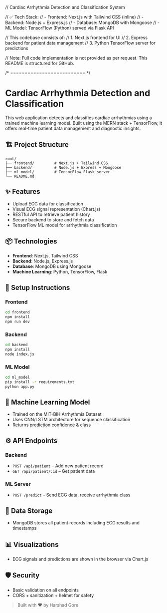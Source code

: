 // Cardiac Arrhythmia Detection and Classification System

// ✅ Tech Stack:
// - Frontend: Next.js with Tailwind CSS (inline)
// - Backend: Node.js + Express.js
// - Database: MongoDB with Mongoose
// - ML Model: TensorFlow (Python) served via Flask API

// This codebase consists of:
// 1. Next.js frontend for UI
// 2. Express backend for patient data management
// 3. Python TensorFlow server for predictions

// Note: Full code implementation is not provided as per request. This README is structured for GitHub.

/* ========================== */

# Cardiac Arrhythmia Detection and Classification

This web application detects and classifies cardiac arrhythmias using a trained machine learning model. Built using the MERN stack + TensorFlow, it offers real-time patient data management and diagnostic insights.

## 🏗️ Project Structure

```
root/
├── frontend/         # Next.js + Tailwind CSS
├── backend/          # Node.js + Express + Mongoose
├── ml_model/         # TensorFlow Flask server
└── README.md
```

## ✨ Features
- Upload ECG data for classification
- Visual ECG signal representation (Chart.js)
- RESTful API to retrieve patient history
- Secure backend to store and fetch data
- TensorFlow ML model for arrhythmia classification

## 📦 Technologies
- **Frontend**: Next.js, Tailwind CSS
- **Backend**: Node.js, Express.js
- **Database**: MongoDB using Mongoose
- **Machine Learning**: Python, TensorFlow, Flask

## 📁 Setup Instructions

### Frontend
```bash
cd frontend
npm install
npm run dev
```

### Backend
```bash
cd backend
npm install
node index.js
```

### ML Model
```bash
cd ml_model
pip install -r requirements.txt
python app.py
```

## 🧠 Machine Learning Model
- Trained on the MIT-BIH Arrhythmia Dataset
- Uses CNN/LSTM architecture for sequence classification
- Returns prediction confidence & class

## ⚙️ API Endpoints
### Backend
- `POST /api/patient` – Add new patient record
- `GET /api/patient/:id` – Get patient data

### ML Server
- `POST /predict` – Send ECG data, receive arrhythmia class

## 💾 Data Storage
- MongoDB stores all patient records including ECG results and timestamps

## 📊 Visualizations
- ECG signals and predictions are shown in the browser via Chart.js

## 🛡️ Security
- Basic validation on all endpoints
- CORS + sanitization + helmet for safety



> Built with ❤️ by Harshad Gore
